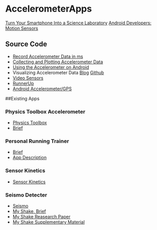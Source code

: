# AccelerometerApps

[Turn Your Smartphone Into a Science Laboratory](http://static.nsta.org/files/tst1509_32.pdf)
[Android Developers: Motion Sensors](https://developer.android.com/guide/topics/sensors/sensors_motion.html)

## Source Code
* [Record Accelerometer Data in ms](https://stackoverflow.com/questions/10420231/what-is-the-android-codes-to-record-accelerometer-data-in-millisecond)
* [Collecting and Plotting Accelerometer Data](https://androidstream.wordpress.com/2013/01/16/android-collecting-and-plotting-accelerometer-data/)
* [Using the Accelerometer on Android](https://code.tutsplus.com/tutorials/using-the-accelerometer-on-android--mobile-22125)
* Visualizing Accelerometer Data
  [Blog](http://rvlasveld.github.io/blog/2013/04/12/visualizing-accelerometer-data/)
  [Github](https://github.com/rvlasveld/accelerometer_plotting)
* [Video Sensors](https://github.com/e-lab/VideoSensors)
* [RunnerUp](https://github.com/jonasoreland/runnerup)
* [Android Accelerometer/GPS](https://github.com/alanszlosek/android-accelerometer-gps)

##Existing Apps
### Physics Toolbox Accelerometer
* [Physics Toolbox](https://www.vieyrasoftware.net/physics-toolbox-accelerometer)
* [Brief](http://appcrawlr.com/android/physics-toolbox-accelerometer#authors-description)

### Personal Running Trainer
* [Brief](http://appcrawlr.com/android/personal-running-trainer#authors-description)
* [App Description](http://www.personalrunningtrainer.com/functions)

### Sensor Kinetics
* [Sensor Kinetics](http://www.rotoview.com/sensor_kinetics.htm)

### Seismo Detecter
* [Seismo](https://play.google.com/store/apps/details?id=com.ariwilson.seismo&hl=es)
* [My Shake, Brief](http://news.berkeley.edu/2016/02/12/new-app-turns-smartphones-into-worldwide-seismic-network/)
* [My Shake Reasearch Paper](http://advances.sciencemag.org/content/2/2/e1501055.full)
* [My Shake Supplementary Material](http://advances.sciencemag.org/content/advances/suppl/2016/02/09/2.2.e1501055.DC1/1501055_SM.pdf)
